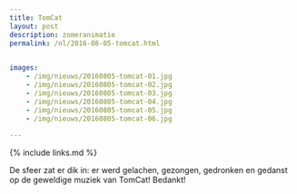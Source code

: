 ```yaml
---
title: TomCat
layout: post
description: zomeranimatie
permalink: /nl/2016-08-05-tomcat.html

    
images: 
    - /img/nieuws/20160805-tomcat-01.jpg
    - /img/nieuws/20160805-tomcat-02.jpg
    - /img/nieuws/20160805-tomcat-03.jpg
    - /img/nieuws/20160805-tomcat-04.jpg
    - /img/nieuws/20160805-tomcat-05.jpg
    - /img/nieuws/20160805-tomcat-06.jpg
    
---
```


{% include links.md %}

De sfeer zat er dik in: er werd gelachen, gezongen, gedronken en gedanst op de geweldige muziek van TomCat! Bedankt!



